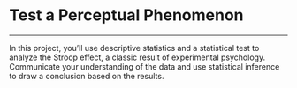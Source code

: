 # Test a Perceptual Phenomenon
---

In this project, you’ll use descriptive statistics and a statistical test to analyze the Stroop effect, a classic result of experimental psychology. Communicate your understanding of the data and use statistical inference to draw a conclusion based on the results.
